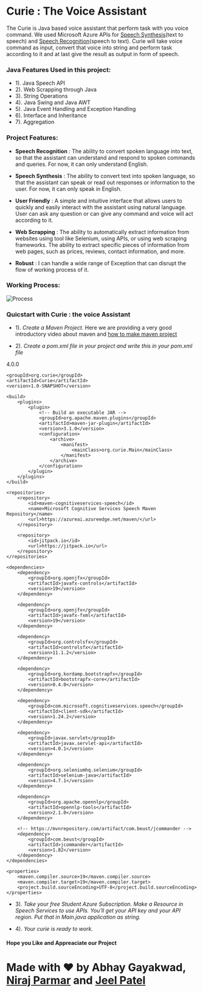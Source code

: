 # Curie : The Voice Assistant
The Curie is Java based voice assistant that perform task with you voice command. We used Microsoft Azure APIs for [Speech Synthesis](https://en.wikipedia.org/wiki/Speech_synthesis)(text to speech) and [Speech Recognition](https://en.wikipedia.org/wiki/Speech_recognition)(speech to text). Curie will take voice command as input, convert that voice into string and perform task according to it and at last give the result as output in form of speech.

### Java Features Used in this project:

- 1). Java Speech API
- 2). Web Scrapping through Java
- 3). String Operations
- 4). Java Swing and Java AWT
- 5). Java Event Handling and Exception Handling
- 6). Interface and Inheritance
 - 7).  Aggregation

### Project Features: 

- **Speech Recognition** : The ability to convert spoken language into text, so that the assistant can understand and respond to spoken commands and queries. For now, it can only understand English.

- **Speech Synthesis** : The ability to convert text into spoken language, so that the assistant can speak or read out responses or information to the user. For now, it can only speak in English.

- **User Friendly** : A simple and intuitive interface that allows users to quickly and easily interact with the assistant using natural language. User can ask any question or can give any command and voice will act according to it.

- **Web Scrapping** : The ability to automatically extract information from websites using tool like Selenium, using APIs, or using web scraping frameworks. The ability to extract specific pieces of information from web pages, such as prices, reviews, contact information, and more.

- **Robust** : I can handle a wide range of Exception that can disrupt the flow of working process of it.

### Working Process:

![Process](Curie/Process.jpg)

### Quicstart with Curie : the voice Assistant

- 1). *Create a Maven Project.* Here we are providing a very good introductory video about maven and [how to make maven project](https://www.youtube.com/watch?v=bSaBmXFym30)

- 2). *Create a pom.xml file in your project and write this in your pom.xml file*
<?xml version="1.0" encoding="UTF-8"?>
<project xmlns="http://maven.apache.org/POM/4.0.0"
         xmlns:xsi="http://www.w3.org/2001/XMLSchema-instance"
         xsi:schemaLocation="http://maven.apache.org/POM/4.0.0 http://maven.apache.org/xsd/maven-4.0.0.xsd">
    <modelVersion>4.0.0</modelVersion>

    <groupId>org.curie</groupId>
    <artifactId>Curie</artifactId>
    <version>1.0-SNAPSHOT</version>

    <build>
        <plugins>
            <plugin>
                <!-- Build an executable JAR -->
                <groupId>org.apache.maven.plugins</groupId>
                <artifactId>maven-jar-plugin</artifactId>
                <version>3.1.0</version>
                <configuration>
                    <archive>
                        <manifest>
                            <mainClass>org.curie.Main</mainClass>
                        </manifest>
                    </archive>
                </configuration>
            </plugin>
        </plugins>
    </build>

    <repositories>
        <repository>
            <id>maven-cognitiveservices-speech</id>
            <name>Microsoft Cognitive Services Speech Maven Repository</name>
            <url>https://azureai.azureedge.net/maven/</url>
        </repository>

        <repository>
            <id>jitpack.io</id>
            <url>https://jitpack.io</url>
        </repository>
    </repositories>

    <dependencies>
        <dependency>
            <groupId>org.openjfx</groupId>
            <artifactId>javafx-controls</artifactId>
            <version>19</version>
        </dependency>

        <dependency>
            <groupId>org.openjfx</groupId>
            <artifactId>javafx-fxml</artifactId>
            <version>19</version>
        </dependency>

        <dependency>
            <groupId>org.controlsfx</groupId>
            <artifactId>controlsfx</artifactId>
            <version>11.1.2</version>
        </dependency>

        <dependency>
            <groupId>org.kordamp.bootstrapfx</groupId>
            <artifactId>bootstrapfx-core</artifactId>
            <version>0.4.0</version>
        </dependency>

        <dependency>
            <groupId>com.microsoft.cognitiveservices.speech</groupId>
            <artifactId>client-sdk</artifactId>
            <version>1.24.2</version>
        </dependency>

        <dependency>
            <groupId>javax.servlet</groupId>
            <artifactId>javax.servlet-api</artifactId>
            <version>4.0.1</version>
        </dependency>

        <dependency>
            <groupId>org.seleniumhq.selenium</groupId>
            <artifactId>selenium-java</artifactId>
            <version>4.7.1</version>
        </dependency>

        <dependency>
            <groupId>org.apache.opennlp</groupId>
            <artifactId>opennlp-tools</artifactId>
            <version>2.1.0</version>
        </dependency>

        <!-- https://mvnrepository.com/artifact/com.beust/jcommander -->
        <dependency>
            <groupId>com.beust</groupId>
            <artifactId>jcommander</artifactId>
            <version>1.82</version>
        </dependency>
    </dependencies>

    <properties>
        <maven.compiler.source>19</maven.compiler.source>
        <maven.compiler.target>19</maven.compiler.target>
        <project.build.sourceEncoding>UTF-8</project.build.sourceEncoding>
    </properties>
</project>

- 3). *Take your free Student Azure Subscription. Make a Resource in Speech Services to use APIs. You'll get your API key and your API region. Put that in Main.java application as string.*

- 4). *Your curie is ready to work.*

#### Hope you Like and Appreaciate our Project

# Made with ❤️ by Abhay Gayakwad, [Niraj Parmar](https://github.com/Niraj1608) and [Jeel Patel](https://github.com/iamj33l)
